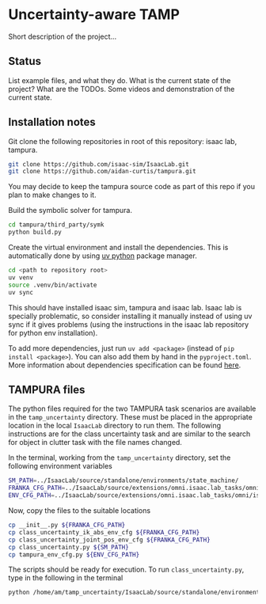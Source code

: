 # Uncertainty-aware TAMP
Short description of the project...
## Status
List example files, and what they do. What is the current state of the project? What are the TODOs. Some videos and demonstration of the current state. 

## Installation notes

Git clone the following repositories in root of this repository: isaac lab, tampura.
    
```bash
git clone https://github.com/isaac-sim/IsaacLab.git 
git clone https://github.com/aidan-curtis/tampura.git
```

You may decide to keep the tampura source code as part of this repo if you plan to make changes to it.

Build the symbolic solver for tampura. 
    
```bash
cd tampura/third_party/symk
python build.py
```

Create the virtual environment and install the dependencies. This is automatically done by using [uv python](https://docs.astral.sh/uv/getting-started/installation/) package manager.

```bash
cd <path to repository root>
uv venv
source .venv/bin/activate
uv sync
```

This should have installed isaac sim, tampura and isaac lab. Isaac lab is specially problematic, so consider installing it manually instead of using uv sync if it gives problems (using the instructions in the isaac lab repository for python env installation).

To add more dependencies, just run `uv add <package>` (instead of `pip install <package>`). You can also add them by hand in the `pyproject.toml`. 
More information about dependencies specification can be found [here](https://docs.astral.sh/uv/concepts/dependencies/).

## TAMPURA files

The python files required for the two TAMPURA task scenarios are available in the `tamp_uncertainty` directory. These must be placed in the appropriate location in the local `IsaacLab` directory to run them. The following instructions are for the class uncertainty task and are similar to the search for object in clutter task with the file names changed.

In the terminal, working from the `tamp_uncertainty` directory, set the following environment variables

```bash
SM_PATH=../IsaacLab/source/standalone/environments/state_machine/
FRANKA_CFG_PATH=../IsaacLab/source/extensions/omni.isaac.lab_tasks/omni/isaac/lab_tasks/manager_based/manipulation/lift/config/franka/
ENV_CFG_PATH=../IsaacLab/source/extensions/omni.isaac.lab_tasks/omni/isaac/lab_tasks/manager_based/manipulation/lift/
```

Now, copy the files to the suitable locations

```bash
cp __init__.py ${FRANKA_CFG_PATH}
cp class_uncertainty_ik_abs_env_cfg ${FRANKA_CFG_PATH}
cp class_uncertainty_joint_pos_env_cfg ${FRANKA_CFG_PATH}
cp class_uncertainty.py ${SM_PATH}
cp tampura_env_cfg.py ${ENV_CFG_PATH}
```

The scripts should be ready for execution. To run `class_uncertainty.py`, type in the following in the terminal

```bash
python /home/am/tamp_uncertainty/IsaacLab/source/standalone/environments/state_machine/class_uncertainty.py --num_envs 1 
```